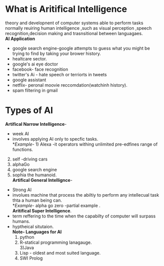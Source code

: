 # What is Aritifical Intelligence 
theory and developnent of computer systems able to perform tasks normally reuiring human intelligence ,such as visual perception ,speech recognition,decision making and trasnsitional between languagaes.<br/>
**AI Application**
+ google search engine-google attempts to guess what you might be trying to find by taking your brower history.<br/>
+ healtcare sector.<br/>
+ google's ai eye doctor<br/>
+ facebook- face recognition<br/>
+ twitter's Ai - hate speech or terriorts  in tweets<br/>
+ google assistant <br/>
+ netflix- peronal moovie reccomdation(watchinh history).<br/>
+ spam filtering in gmail<br/>
# Types of AI
**Artifical Narrow Intelligence**-
+ week AI<br/>
+ involves applying AI only to specfic tasks.<br/>
**Example*- 1) Alexa -it operators withing unlimited pre-edfines range of functions.<br/>
2) self -driving cars<br/>
3) alphaGo <br/>
4) google search engine<br/>
5) sophia the humanoid.<br/>
**Artifical General Intellignce**-<br/>
+ Strong AI <br/>
+ involues machine that process the abiltiy to perform any intellecual task thta a human being can.<br/>
**Example*- alpha go zero -partial example .<br/>
**Aritifical Super Intelligence**.<br/>
+ term reffering to the time when the capabilty of computer will surpass humans.<br/>
+ hyptheical situtaion.<br/> 
**Note- Languages for AI**
  1) python<br/>
  2) R-statical programming lanagauge.<br/>
  3)Java <br/>
  4) Lisp - oldest and most suited language.<br/>
  5) SWI Prolog
